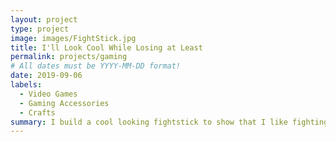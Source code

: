 ```yaml
---
layout: project
type: project
image: images/FightStick.jpg
title: I'll Look Cool While Losing at Least
permalink: projects/gaming
# All dates must be YYYY-MM-DD format!
date: 2019-09-06
labels:
  - Video Games
  - Gaming Accessories
  - Crafts
summary: I build a cool looking fightstick to show that I like fighting games.
---
```


